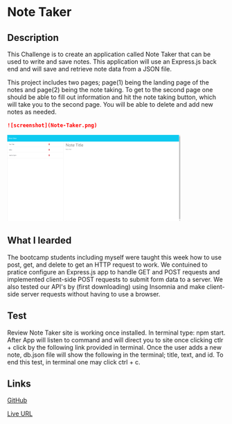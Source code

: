 # Note Taker

## Description
This Challenge is to create an application called Note Taker that can be used to write and save notes. 
This application will use an Express.js back end and will save and retrieve note data from a JSON file.

This project includes two pages; page(1) being the landing page of the notes and page(2) being the note taking.
 To get to the second page one should be able to fill out information and hit the note taking button, 
 which will take you to the second page. You will be able to delete and add new notes as needed.


```md
![screenshot](Note-Taker.png)
```
![screenshot](Note-Taker.png)



## What I learded
The bootcamp students including myself were taught this week how to use post, get, and delete to get an HTTP request to work. We contuined to 
pratice configure an Express.js app to handle GET and POST requests and implemented client-side POST requests to submit form data to a server.
We also tested our API's by (first downloading) using Insomnia and make client-side server requests without having to use a browser.



## Test

Review Note Taker site is working once installed. In terminal type:
npm start. After App will listen to command and will direct you to site once clicking ctlr + click by the following link provided in terminal.
Once the user adds a new note, db.json file will show the following in the terminal; title, text, and id. To end this test, in terminal one may 
click ctrl + c.

## Links
[GitHub](https://github.com/meg-an321/Note-Taker)

[Live URL](https://meg-an321.github.io/Note-Taker/)

